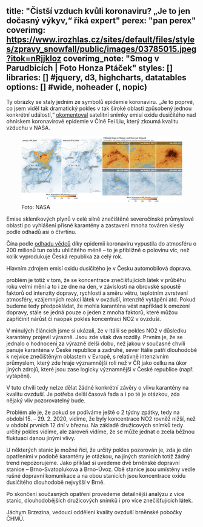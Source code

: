 title: "Čistší vzduch kvůli koronaviru? „Je to jen dočasný výkyv,“ říká expert"
perex: "pan perex"
coverimg: https://www.irozhlas.cz/sites/default/files/styles/zpravy_snowfall/public/images/03785015.jpeg?itok=nRjjkIoz
coverimg_note: "Smog v Parudbicích | Foto Honza Ptáček"
styles: []
libraries: [] #jquery, d3, highcharts, datatables
options: [] #wide, noheader (, nopic)
---

Ty obrázky se staly jedním ze symbolů epidemie koronaviru. „Je to poprvé, co jsem viděl tak dramatický pokles v tak široké oblasti způsobený jednou konkrétní událostí,“ [okomentoval](https://edition.cnn.com/2020/03/16/asia/china-pollution-coronavirus-hnk-intl/index.html) satelitní snímky emisí oxidu dusičitého nad ohniskem koronavirové epidemie v Číně Fei Liu, který zkoumá kvalitu vzduchu v NASA.

<wide>
<figure>
<img src="media/cina.png">
<figcaption>Foto: NASA</figcaption>
</figure>
</wide>	

Emise skleníkových plynů v celé silně znečištěné severočínské průmyslové oblasti po vyhlášení přísné karantény a zastavení mnoha továren klesly podle odhadů asi o čtvrtinu.

Čína podle [odhadu vědců](https://www.marketwatch.com/story/guid/4406718a-6851-11ea-ac33-9c5786494c7c?siteid=rss&rss=1) díky epidemii koronaviru vypustila do atmosféru o 200 milionů tun oxidu uhličitého méně – to je přibližně o polovinu víc, než kolik vyprodukuje Česká republika za celý rok. 
 



Hlavním zdrojem emisí oxidu dusičitého je v Česku automobilová doprava.  

problém je totiž v tom, že se koncentrace znečišťujících látek v průběhu roku velmi mění a to i ze dne na den, v závislosti na obrovské spoustě faktorů od intenzity dopravy, rychlosti a směru větru, teplotním zvrstvení atmosféry, vzájemných reakcí látek v ovzduší, intenzitě vytápění atd. Pokud budeme tedy předpokládat, že mohla karanténa vést například k omezení dopravy, stále se jedná pouze o jeden z mnoha faktorů, které můžou zapřičinit nárůst či naopak pokles koncentrací NO2 v ovzduší.

V minulých článcích jsme si ukázali, že v Itálii se pokles NO2 v důsledku karantény projevil výrazně. Jsou zde však dva rozdíly. Prvním je, že se jednalo o hodnocení za výrazně delší dobu, než jakou v současné chvíli panuje karanténa v České republice a zadruhé, sever Itálie patří dlouhodobě k nejvíce znečištěným oblastem v Evropě, s relativně intenzivním průmyslem, který zde hraje významnější roli než v ČR jako celku na úkor jiných zdrojů, které jsou zase logicky významnější v České republice (např. vytápění).

V tuto chvíli tedy nelze dělat žádné konkrétní závěry o vlivu karantény na kvalitu ovzduší. Je potřeba delší časová řada a i po té je otázkou, zda nějaký vliv pozorovatelný bude.

Problém ale je, že pokud se podíváme ještě o 2 týdny zpátky, tedy na období 15. – 29. 2. 2020, vidíme, že byly koncentrace NO2 rovněž nižší, než v období prvních 12 dní v březnu. Na základě družicových snímků tedy určitý pokles vidíme, ale zároveň vidíme, že se může jednat o zcela běžnou fluktuaci danou jinými vlivy.

U některých stanic je možné říci, že určitý pokles pozorován je, zda je dán opatřeními v podobě karantény je otázkou, na jiných stanicích totiž žádný trend nepozorujeme. Jako příklad si uvedeme dvě brněnské dopravní stanice – Brno-Svatoplukova a Brno-Úvoz. Obě stanice jsou umístěny vedle rušné dopravní komunikace a na obou stanicích jsou koncentrace oxidu dusičitého dlouhodobě nejvyšší v Brně.

Po skončení současných opatření provedeme detailnější analýzu z více stanic, dlouhodobějších družicových snímků i pro více znečišťujících látek.

Jáchym Brzezina, vedoucí oddělení kvality ovzduší brněnské pobočky ČHMÚ.